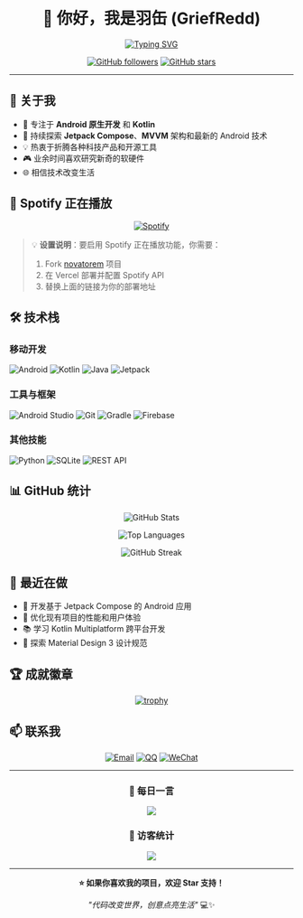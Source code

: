 <div align="center">
  
# 👋 你好，我是羽缶 (GriefRedd)

[![Typing SVG](https://readme-typing-svg.herokuapp.com?font=Fira+Code&size=24&duration=3000&pause=1000&color=3DDC84&center=true&vCenter=true&width=600&lines=Android+Developer+%F0%9F%A4%96;Tech+Enthusiast+%F0%9F%93%B1;Code+Lover+%F0%9F%92%BB;Always+Learning+%F0%9F%9A%80)](https://git.io/typing-svg)

[![GitHub followers](https://img.shields.io/github/followers/wumai2580?style=social)](https://github.com/wumai2580)
[![GitHub stars](https://img.shields.io/github/stars/wumai2580?style=social)](https://github.com/wumai2580)

</div>

---

## 🚀 关于我

- 🔭 专注于 **Android 原生开发** 和 **Kotlin**
- 🌱 持续探索 **Jetpack Compose**、**MVVM** 架构和最新的 Android 技术
- 💡 热衷于折腾各种科技产品和开源工具
- 🎮 业余时间喜欢研究新奇的软硬件
- 🌐 相信技术改变生活

## 🎵 Spotify 正在播放

<div align="center">

[![Spotify](https://novatorem-wumai2580.vercel.app/api/spotify)](https://open.spotify.com/user/YOUR_SPOTIFY_ID)

</div>

> 💡 **设置说明**：要启用 Spotify 正在播放功能，你需要：
> 1. Fork [novatorem](https://github.com/novatorem/novatorem) 项目
> 2. 在 Vercel 部署并配置 Spotify API
> 3. 替换上面的链接为你的部署地址

## 🛠️ 技术栈

### 移动开发
![Android](https://img.shields.io/badge/Android-3DDC84?style=for-the-badge&logo=android&logoColor=white)
![Kotlin](https://img.shields.io/badge/Kotlin-7F52FF?style=for-the-badge&logo=kotlin&logoColor=white)
![Java](https://img.shields.io/badge/Java-ED8B00?style=for-the-badge&logo=openjdk&logoColor=white)
![Jetpack](https://img.shields.io/badge/Jetpack-4285F4?style=for-the-badge&logo=android&logoColor=white)

### 工具与框架
![Android Studio](https://img.shields.io/badge/Android_Studio-3DDC84?style=for-the-badge&logo=android-studio&logoColor=white)
![Git](https://img.shields.io/badge/Git-F05032?style=for-the-badge&logo=git&logoColor=white)
![Gradle](https://img.shields.io/badge/Gradle-02303A?style=for-the-badge&logo=gradle&logoColor=white)
![Firebase](https://img.shields.io/badge/Firebase-FFCA28?style=for-the-badge&logo=firebase&logoColor=black)

### 其他技能
![Python](https://img.shields.io/badge/Python-3776AB?style=for-the-badge&logo=python&logoColor=white)
![SQLite](https://img.shields.io/badge/SQLite-003B57?style=for-the-badge&logo=sqlite&logoColor=white)
![REST API](https://img.shields.io/badge/REST_API-009688?style=for-the-badge&logo=fastapi&logoColor=white)

## 📊 GitHub 统计

<div align="center">
  
![GitHub Stats](https://github-readme-stats.vercel.app/api?username=wumai2580&show_icons=true&theme=tokyonight&hide_border=true&count_private=true)

![Top Languages](https://github-readme-stats.vercel.app/api/top-langs/?username=wumai2580&layout=compact&theme=tokyonight&hide_border=true)

![GitHub Streak](https://github-readme-streak-stats.herokuapp.com/?user=wumai2580&theme=tokyonight&hide_border=true)

</div>

## 🎯 最近在做

- 📱 开发基于 Jetpack Compose 的 Android 应用
- 🔧 优化现有项目的性能和用户体验
- 📚 学习 Kotlin Multiplatform 跨平台开发
- 🎨 探索 Material Design 3 设计规范

## 🏆 成就徽章

<div align="center">
  
[![trophy](https://github-profile-trophy.vercel.app/?username=wumai2580&theme=tokyonight&no-frame=true&row=1&column=7)](https://github.com/wumai2580)

</div>

## 📫 联系我

<div align="center">

[![Email](https://img.shields.io/badge/Email-207782593@qq.com-D14836?style=for-the-badge&logo=gmail&logoColor=white)](mailto:207782593@qq.com)
[![QQ](https://img.shields.io/badge/QQ-207782593-EB1923?style=for-the-badge&logo=tencentqq&logoColor=white)](https://qm.qq.com/cgi-bin/qm/qr?k=YOUR_QQ_KEY)
[![WeChat](https://img.shields.io/badge/WeChat-AN207782593-07C160?style=for-the-badge&logo=wechat&logoColor=white)](#)

</div>

---

<div align="center">
  
### 💭 每日一言

![](https://quotes-github-readme.vercel.app/api?type=horizontal&theme=tokyonight)

### 👀 访客统计

![](https://komarev.com/ghpvc/?username=wumai2580&color=blueviolet&style=flat-square&label=Profile+Views)

</div>

---

<div align="center">
  
**⭐ 如果你喜欢我的项目，欢迎 Star 支持！**

*"代码改变世界，创意点亮生活"* 💻✨

</div>
